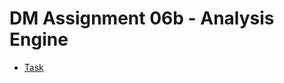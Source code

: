 # DM Assignment 06b - Analysis Engine 
 - [Task](https://datsoftlyngby.github.io/soft2020fall/resources/33f15620-07-assignment.pdf)